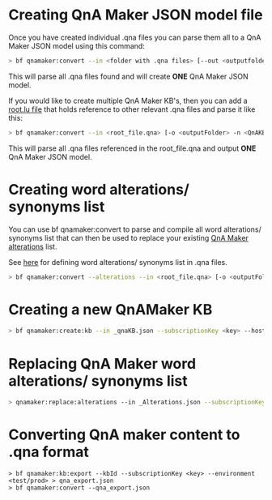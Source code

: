 # Creating QnA Maker JSON model file

Once you have created individual .qna files you can parse them all to a QnA Maker JSON model using this command: 
```bash
> bf qnamaker:convert --in <folder with .qna files> [--out <outputfolder> --name <QnAKBName>]
```

This will parse all .qna files found and will create **ONE** QnA Maker JSON model. 

If you would like to create multiple QnA Maker KB's, then you can add a [root.lu file](../examples/en-us/root.lu) that holds reference to other relevant .qna files and parse it like this: 

```bash
> bf qnamaker:convert --in <root_file.qna> [-o <outputFolder> -n <QnAKBName> --log]
```

This will parse all .qna files referenced in the root_file.qna and output **ONE** QnA Maker JSON model. 

# Creating word alterations/ synonyms list
You can use bf qnamaker:convert to parse and compile all word alterations/ synonyms list that can then be used to replace your existing [QnA Maker alterations](https://westus.dev.cognitive.microsoft.com/docs/services/5a93fcf85b4ccd136866eb37/operations/5ac266295b4ccd1554da75fd) list. 

See [here](./qna-file-format.md#QnA-Maker-alterations) for defining word alterations/ synonyms list in .qna files.

```bash
> bf qnamaker:convert --alterations --in <root_file.qna> [-o <outputFolder> -n <QnAKBName> --log]
```

# Creating a new QnAMaker KB

```bash
> bf qnamaker:create:kb --in _qnaKB.json --subscriptionKey <key> --hostname <url> --endpointKey <key>
```

# Replacing QnA Maker word alterations/ synonyms list

```bash
> qnamaker:replace:alterations --in _Alterations.json --subscriptionKey <key> --hostname <url> --endpointKey <key>
```

# Converting QnA maker content to .qna format

```
> bf qnamaker:kb:export --kbId --subscriptionKey <key> --environment <test/prod> > qna_export.json
> bf qnamaker:convert --qna_export.json
```
